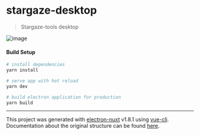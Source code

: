 # stargaze-desktop

> Stargaze-tools desktop

![image](https://user-images.githubusercontent.com/1071490/173410789-6066854d-1123-4aec-b055-74483771fe1d.png)


#### Build Setup

``` bash
# install dependencies
yarn install

# serve app with hot reload
yarn dev

# build electron application for production
yarn build

```

---

This project was generated with [electron-nuxt](https://github.com/michalzaq12/electron-nuxt) v1.8.1 using [vue-cli](https://github.com/vuejs/vue-cli). Documentation about the original structure can be found [here](https://github.com/michalzaq12/electron-nuxt/blob/master/README.md).
